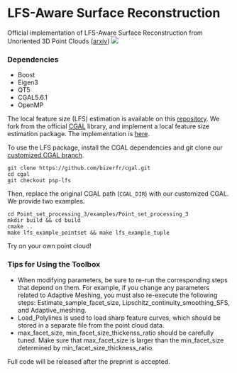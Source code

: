 # LFS-Aware Surface Reconstruction
Official implementation of LFS-Aware Surface Reconstruction from Unoriented 3D Point Clouds ([arxiv](https://arxiv.org/abs/2403.13924))
![](teaser/teaser.gif)

### Dependencies
- Boost
- Eigen3
- QT5
- CGAL5.6.1
- OpenMP

The local feature size (LFS) estimation is available on this [repository](https://github.com/bizerfr/cgal/tree/psp-lfs). 
We fork from the official [CGAL](https://github.com/CGAL/cgal) library, and implement a local feature size estimation package. The implementation is [here](https://github.com/CGAL/cgal/pull/8006/files).

To use the LFS package, install the CGAL dependencies and git clone our [customized CGAL branch](https://github.com/bizerfr/cgal/tree/psp-lfs). 
```
git clone https://github.com/bizerfr/cgal.git
cd cgal
git checkout psp-lfs
```
Then, replace the original CGAL path (```CGAL_DIR```) with our customized CGAL.
We provide two examples.
```
cd Point_set_processing_3/examples/Point_set_processing_3
mkdir build && cd build
cmake ..
make lfs_example_pointset && make lfs_example_tuple
```
Try on your own point cloud!

### Tips for Using the Toolbox
- When modifying parameters, be sure to re-run the corresponding steps that depend on them. For example, if you change any parameters related to Adaptive Meshing, you must also re-execute the following steps: Estimate_sample_facet_size, Lipschitz_continuity_smoothing_SFS, and Adaptive_meshing.
- Load_Polylines is used to load sharp feature curves, which should be stored in a separate file from the point cloud data.
- max_facet_size, min_facet_size_thickenss_ratio should be carefully tuned. Make sure that max_facet_size is larger than the min_facet_size determined by min_facet_size_thickness_ratio.


Full code will be released after the preprint is accepted.
